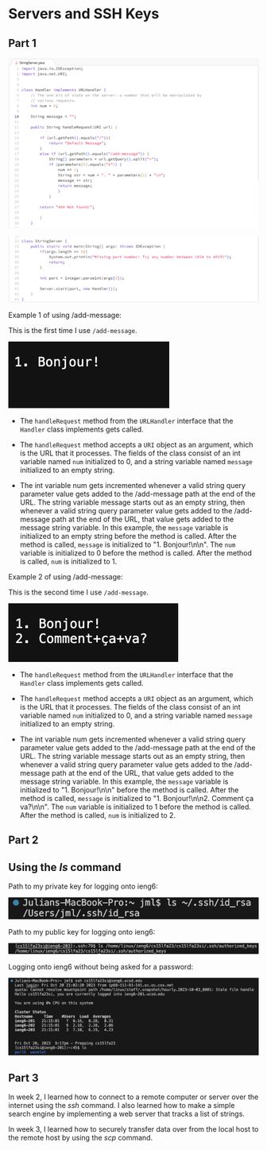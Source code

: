 # Servers and SSH Keys

## Part 1

![Image](Handler.png)

![Image](StringServer.png)

Example 1 of using /add-message: 

This is the first time I use `/add-message`.

![Image](add-message1.png)

- The `handleRequest` method from the `URLHandler` interface that
  the `Handler` class implements gets called. 

- The `handleRequest` method accepts a `URI` object as an argument,
  which is the URL that it processes. The fields of the class consist
  of an int variable named `num` initialized to 0, and a string variable
  named `message` initialized to an empty string.  

- The int variable num gets incremented whenever a valid string query
  parameter value gets added to the /add-message path at the end of the URL.
  The string variable message starts out as an empty string, then 
  whenever a valid string query parameter value gets added to
  the /add-message path at the end of the URL, that value
  gets added to the message string variable. In this example,
  the `message` variable is initialized to an empty string before
  the method is called. After the method is called, `message` is initialized to
  "1. Bonjour!\n\n". The `num` variable is initialized to 0 before the
  method is called. After the method is called, `num` is initialized to 1.  
  

Example 2 of using /add-message: 

This is the second time I use `/add-message`.

![Image](add-message2.png)

- The `handleRequest` method from the `URLHandler` interface that
  the `Handler` class implements gets called.

- The `handleRequest` method accepts a `URI` object as an argument,
  which is the URL that it processes. The fields of the class consist
  of an int variable named `num` initialized to 0, and a string variable
  named `message` initialized to an empty string.

- The int variable num gets incremented whenever a valid string query
  parameter value gets added to the /add-message path at the end of the URL.
  The string variable message starts out as an empty string, then 
  whenever a valid string query parameter value gets added to
  the /add-message path at the end of the URL, that value
  gets added to the message string variable. In this example,
  the `message` variable is initialized to "1. Bonjour!\n\n" before
  the method is called. After the method is called, `message` is initialized to
  "1. Bonjour!\n\n2. Comment ça va?\n\n". The `num` variable is initialized to 1
  before the method is called. After the method is called, `num` is initialized to 2.


## Part 2

## Using the *ls* command

Path to my private key for logging onto ieng6: 

![Image](path%20to%20private%20key.png)

Path to my public key for logging onto ieng6:

![Image](path%20to%20public%20key.png)

Logging onto ieng6 without being asked for a password:

![Image](ieng6%20login.png)


## Part 3

In week 2, I learned how to connect to a remote computer or server over the internet
using the *ssh* command. I also learned how to make a simple search engine by 
implementing a web server that tracks a list of strings. 

In week 3, I learned how to securely transfer data over from the local host 
to the remote host by using the *scp* command. 
